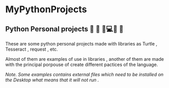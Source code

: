 # MyPythonProjects
## Python Personal projects 🐢 🐍 🧑💻🦖 🦕
These are some python personal projects made with libraries as Turtle , Tesseract , request , etc. 

Almost of them are examples of use in libraries , another of them are made with the principal porpouse of create different pactices of the language. 


*Note. Some examples contains external files which need to be installed on the Desktop what means that it will not run .*

